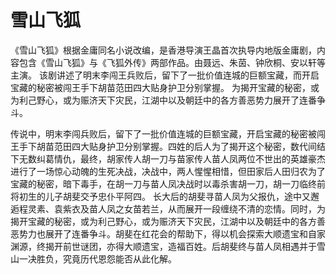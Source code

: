 # 雪山飞狐

《雪山飞狐》根据金庸同名小说改编，是香港导演王晶首次执导内地版金庸剧，内容包含《雪山飞狐》与《飞狐外传》两部作品。由聂远、朱茵、钟欣桐、安以轩等主演。
该剧讲述了明末李闯王兵败后，留下了一批价值连城的巨额宝藏，而开启宝藏的秘密被闯王手下胡苗范田四大贴身护卫分别掌握。 为揭开宝藏的秘密，或为利己野心，或为赈济天下灾民，江湖中以及朝廷中的各方善恶势力展开了连番争斗。

传说中，明末李闯兵败后，留下了一批价值连城的巨额宝藏，开启宝藏的秘密被闯王手下胡苗范田四大贴身护卫分别掌握。四姓的后人为了揭开这个秘密，数代间结下无数纠葛情仇，最终，胡家传人胡一刀与苗家传人苗人凤两位不世出的英雄豪杰进行了一场惊心动魄的生死决战，决战中，两人惺惺相惜，但田家后人田归农为了宝藏的秘密，暗下毒手，在胡一刀与苗人凤决战时以毒杀害胡一刀，胡一刀临终前将初生的儿子胡斐交予忠仆平阿四。
长大后的胡斐寻苗人凤为父报仇，途中又邂逅程灵素、袁紫衣及苗人凤之女苗若兰，从而展开一段缠绕不清的恋情。同时，为揭开宝藏的秘密，或为利己野心，或为赈济天下灾民，江湖中以及朝廷中的各方善恶势力也展开了连番争斗。胡斐在红花会的帮助下，得以机会探索大顺遗宝和自家渊源，终揭开前世谜团，亦得大顺遗宝，造福百姓。后胡斐终与苗人凤相遇并于雪山一决胜负，究竟历代恩怨能否从此化解。